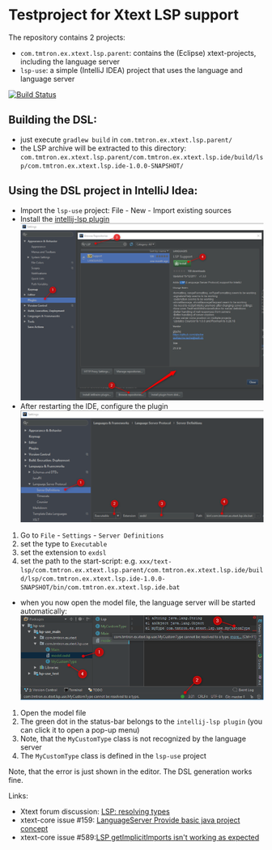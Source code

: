 # Testproject for Xtext LSP support

The repository contains 2 projects:

* `com.tmtron.ex.xtext.lsp.parent`: contains the (Eclipse) xtext-projects, including the language server
* `lsp-use`: a simple (IntelliJ IDEA) project that uses the language and language server

[![Build Status](https://travis-ci.org/tmtron/ex.xtext.lsp.svg?label=travis)](https://travis-ci.org/tmtron/ex.xtext.lsp/builds) 

## Building the DSL: 

* just execute `gradlew build` in `com.tmtron.ex.xtext.lsp.parent/`
* the LSP archive will be extracted to this directory: 
`com.tmtron.ex.xtext.lsp.parent/com.tmtron.ex.xtext.lsp.ide/build/lsp/com.tmtron.ex.xtext.lsp.ide-1.0.0-SNAPSHOT/`

## Using the DSL project in IntelliJ Idea:

* Import the `lsp-use` project: File - New - Import existing sources 
* Install the [intellij-lsp plugin](https://github.com/gtache/intellij-lsp)
![Install Plugin](images/InstallIntellijLspPlugin.png)
* After restarting the IDE, configure the plugin
  ![Configure Plugin](images/ConfigureIntellijLspPlugin.png)
1. Go to `File` - `Settings` - `Server Definitions`
2. set the type to `Executable`
3. set the extension to `exdsl`
4. set the path to the start-script: e.g. `xxx/text-lsp/com.tmtron.ex.xtext.lsp.parent/com.tmtron.ex.xtext.lsp.ide/build/lsp/com.tmtron.ex.xtext.lsp.ide-1.0.0-SNAPSHOT/bin/com.tmtron.ex.xtext.lsp.ide.bat`
* when you now open the model file, the language server will be started automatically:
![Plugin ErrorMsg](images/LspEditor_Error.png)
1. Open the model file
2. The green dot in the status-bar belongs to the `intellij-lsp plugin` (you can click it to open a pop-up menu)
3. Note, that the `MyCustomType` class is not recognized by the language server
4. The `MyCustomType` class is defined in the `lsp-use` project

Note, that the error is just shown in the editor. The DSL generation works fine.


Links:

* Xtext forum discussion: [LSP: resolving types](https://www.eclipse.org/forums/index.php/m/1780255/#msg_1780255)
* xtext-core issue #159: [LanguageServer Provide basic java project concept](https://github.com/eclipse/xtext-core/issues/159)
* xtext-core issue #589:[LSP getImplicitImports isn't working as expected](https://github.com/eclipse/xtext-core/issues/589)
